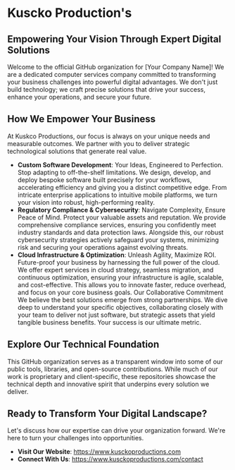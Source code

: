 # Kuscko Production's
## Empowering Your Vision Through Expert Digital Solutions
Welcome to the official GitHub organization for [Your Company Name]! We are a dedicated computer services company committed to transforming your business challenges into powerful digital advantages. We don't just build technology; we craft precise solutions that drive your success, enhance your operations, and secure your future.

## How We Empower Your Business
At Kuskco Productions, our focus is always on your unique needs and measurable outcomes. We partner with you to deliver strategic technological solutions that generate real value.

- **Custom Software Development**: Your Ideas, Engineered to Perfection. Stop adapting to off-the-shelf limitations. We design, develop, and deploy bespoke software built precisely for your workflows, accelerating efficiency and giving you a distinct competitive edge. From intricate enterprise applications to intuitive mobile platforms, we turn your vision into robust, high-performing reality.
- **Regulatory Compliance & Cybersecurity**: Navigate Complexity, Ensure Peace of Mind. Protect your valuable assets and reputation. We provide comprehensive compliance services, ensuring you confidently meet industry standards and data protection laws. Alongside this, our robust cybersecurity strategies actively safeguard your systems, minimizing risk and securing your operations against evolving threats.
- **Cloud Infrastructure & Optimization**: Unleash Agility, Maximize ROI. Future-proof your business by harnessing the full power of the cloud. We offer expert services in cloud strategy, seamless migration, and continuous optimization, ensuring your infrastructure is agile, scalable, and cost-effective. This allows you to innovate faster, reduce overhead, and focus on your core business goals.
Our Collaborative Commitment
We believe the best solutions emerge from strong partnerships. We dive deep to understand your specific objectives, collaborating closely with your team to deliver not just software, but strategic assets that yield tangible business benefits. Your success is our ultimate metric.

## Explore Our Technical Foundation
This GitHub organization serves as a transparent window into some of our public tools, libraries, and open-source contributions. While much of our work is proprietary and client-specific, these repositories showcase the technical depth and innovative spirit that underpins every solution we deliver.

## Ready to Transform Your Digital Landscape?
Let's discuss how our expertise can drive your organization forward. We're here to turn your challenges into opportunities.

- **Visit Our Website**: https://www.kusckoproductions.com
- **Connect With Us**: https://www.kusckoproductions.com/contact
